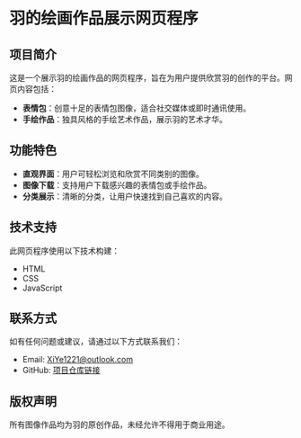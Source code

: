 # 羽的绘画作品展示网页程序

## 项目简介
这是一个展示羽的绘画作品的网页程序，旨在为用户提供欣赏羽的创作的平台。网页内容包括：
- **表情包**：创意十足的表情包图像，适合社交媒体或即时通讯使用。
- **手绘作品**：独具风格的手绘艺术作品，展示羽的艺术才华。

## 功能特色
- **直观界面**：用户可轻松浏览和欣赏不同类别的图像。
- **图像下载**：支持用户下载感兴趣的表情包或手绘作品。
- **分类展示**：清晰的分类，让用户快速找到自己喜欢的内容。

## 技术支持
此网页程序使用以下技术构建：
- HTML
- CSS
- JavaScript

## 联系方式
如有任何问题或建议，请通过以下方式联系我们：
- Email: XiYe1221@outlook.com
- GitHub: [项目仓库链接](https://github.com/Tomori-1221/PhotoGraph-Project/tree/main)

## 版权声明
所有图像作品均为羽的原创作品，未经允许不得用于商业用途。
